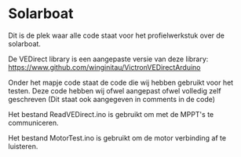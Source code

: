 # Solarboat
Dit is de plek waar alle code staat voor het profielwerkstuk over de solarboat.

De VEDirect library is een aangepaste versie van deze library: https://www.github.com/winginitau/VictronVEDirectArduino

Onder het mapje code staat de code die wij hebben gebruikt voor het testen. Deze code hebben wij ofwel aangepast ofwel volledig zelf geschreven (Dit staat ook aangegeven in comments in de code)

Het bestand ReadVEDirect.ino is gebruikt om met de MPPT's te communiceren.

Het bestand MotorTest.ino is gebruikt om de motor verbinding af te luisteren.
